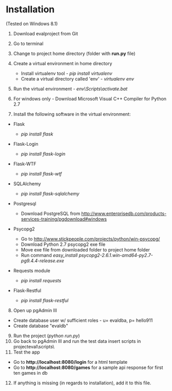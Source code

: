 Installation
===========

(Tested on Windows 8.1)
1. Download evalproject from Git
2. Go to terminal
3. Change to project home directory (folder with **run.py** file)
4. Create a virtual environment in home directory
    - Install virtualenv tool - *pip install virtualenv*
    - Create a virtual directory called 'env' - *virtualenv env*
5. Run the virtual environment - *env\Scripts\activate.bat*
6. For windows only - Download Microsoft Visual C++ Compiler for Python 2.7

7. Install the following software in the virtual environment:

  - Flask
    - *pip install flask*

  - Flask-Login
    - *pip install flask-login*

  - Flask-WTF
    - *pip install flask-wtf*

  - SQLAlchemy
    - *pip install flask-sqlalchemy*

  - Postgresql
    - Download PostgreSQL from 
      http://www.enterprisedb.com/products-services-training/pgdownload#windows

  - Psycopg2
    - Go to http://www.stickpeople.com/projects/python/win-psycopg/
    - Download Python 2.7 psycopg2 exe file
    - Move exe file from downloaded folder to project home folder
    - Run command *easy_install psycopg2-2.6.1.win-amd64-py2.7-pg9.4.4-release.exe*

  - Requests module
    - *pip install requests*

  - Flask-Restful
    - *pip install flask-restful*

8. Open up pgAdmin III
  - Create database user w/ sufficient roles - u= evaldba, p= hello911
  - Create database "evaldb"
9. Run the project (*python run.py*)
10. Go back to pgAdmin III and run the test data insert scripts in projecteval\scripts\
11. Test the app 
  - Go to **http://localhost:8080/login** for a html template 
  - Go to **http://localhost:8080/games** for a sample api response for first ten games in db
12. If anything is missing (in regards to installation), add 
   it to this file.
